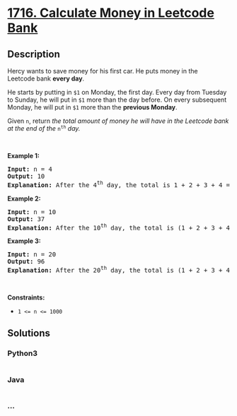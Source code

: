 # [1716. Calculate Money in Leetcode Bank](https://leetcode.com/problems/calculate-money-in-leetcode-bank)



## Description

<p>Hercy wants to save money for his first car. He puts money in the Leetcode&nbsp;bank <strong>every day</strong>.</p>

<p>He starts by putting in <code>$1</code> on Monday, the first day. Every day from Tuesday to Sunday, he will put in <code>$1</code> more than the day before. On every subsequent Monday, he will put in <code>$1</code> more than the <strong>previous Monday</strong>.<span style="display: none;"> </span></p>

<p>Given <code>n</code>, return <em>the total amount of money he will have in the Leetcode bank at the end of the </em><code>n<sup>th</sup></code><em> day.</em></p>

<p>&nbsp;</p>
<p><strong>Example 1:</strong></p>

<pre>
<strong>Input:</strong> n = 4
<strong>Output:</strong> 10
<strong>Explanation:</strong>&nbsp;After the 4<sup>th</sup> day, the total is 1 + 2 + 3 + 4 = 10.
</pre>

<p><strong>Example 2:</strong></p>

<pre>
<strong>Input:</strong> n = 10
<strong>Output:</strong> 37
<strong>Explanation:</strong>&nbsp;After the 10<sup>th</sup> day, the total is (1 + 2 + 3 + 4 + 5 + 6 + 7) + (2 + 3 + 4) = 37. Notice that on the 2<sup>nd</sup> Monday, Hercy only puts in $2.
</pre>

<p><strong>Example 3:</strong></p>

<pre>
<strong>Input:</strong> n = 20
<strong>Output:</strong> 96
<strong>Explanation:</strong>&nbsp;After the 20<sup>th</sup> day, the total is (1 + 2 + 3 + 4 + 5 + 6 + 7) + (2 + 3 + 4 + 5 + 6 + 7 + 8) + (3 + 4 + 5 + 6 + 7 + 8) = 96.
</pre>

<p>&nbsp;</p>
<p><strong>Constraints:</strong></p>

<ul>
	<li><code>1 &lt;= n &lt;= 1000</code></li>
</ul>


## Solutions

<!-- tabs:start -->

### **Python3**

```python

```

### **Java**

```java

```

### **...**

```

```

<!-- tabs:end -->
